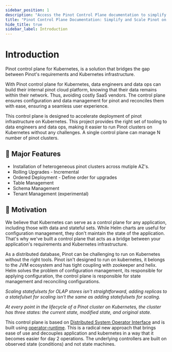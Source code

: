 ```yaml
---
sidebar_position: 1
description: "Access the Pinot Control Plane documentation to simplify and scale your Pinot deployment on Kubernetes. Learn how DataInfra.io's comprehensive guides and best practices empower efficient Pinot management, improving real-time analytics capabilities."
title: "Pinot Control Plane Documentation: Simplify and Scale Pinot on Kubernetes"
hide_title: true
sidebar_label: Introduction
---
```


# Introduction

Pinot control plane for Kubernetes, is a solution that bridges the gap between Pinot's requirements and Kubernetes infrastructure.

With Pinot control plane for Kubernetes, data engineers and data ops can build their internal pinot cloud platform, knowing that their data remains within their network. Thus, avoiding costly SaaS vendors. The control plane ensures configuration and data management for pinot and reconciles them with ease, ensuring a seamless user experience.

This control plane is designed to accelerate deployment of pinot infrastructure on Kubernetes. This project provides the right set of tooling to data engineers and data ops, making it easier to run Pinot clusters on Kubernetes without any challenges. A single control plane can manage N number of pinot clusters.

## :rocket: Major Features

*   Installation of heterogeneous pinot clusters across mutiple AZ's.
*   Rolling Upgrades - Incremental
*   Ordered Deployment - Define order for upgrades
*   Table Management
*   Schema Management
*   Tenant Management (experimental)

## :dart: Motivation

We believe that Kubernetes can serve as a control plane for any application, including those with data and stateful sets. While Helm charts are useful for configuration management, they don't maintain the state of the application. That's why we've built a control plane that acts as a bridge between your application's requirements and Kubernetes infrastructure.

As a distributed database, Pinot can be challenging to run on Kubernetes without the right tools. Pinot isn't designed to run on kubernetes, it belongs to the JVM ecosystem and has tight coupling with zookeeper and helix. Helm solves the problem of configuration management, its responsible for applying configuration, the control plane is responsible for state management and reconciling configurations.

_Scaling statefulsets for OLAP stores isn't straightforward, adding replicas to a statefulset for scaling isn't the same as adding statefulsets for scaling._

_At every point in the lifecycle of a Pinot cluster on Kubernetes, the cluster has three states: the current state, modified state, and original state._

This control plane is based on [Distributed System Operator Interface](../../3.distributed-systems-operator-interface/index.md) and is built using [operator-runtime](../../4.operator-runtime/index.md). This is a radical new approach that brings ease of use and decouples application and kubernetes in a way that it becomes easier for day 2 operations. The underlying controllers are built on observed state (conditions) and not state machines.

